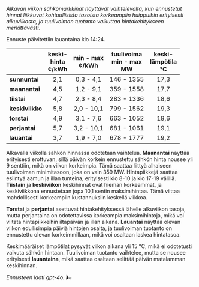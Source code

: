 *Alkavan viikon sähkömarkkinat näyttävät vaihtelevalta, kun ennustetut hinnat liikkuvat kohtuullisista tasoista korkeampiin huippuihin erityisesti alkuviikosta, ja tuulivoiman tuotanto vaikuttaa hintakehitykseen merkittävästi.*

Ennuste päivitettiin lauantaina klo 14:24.

|             | keski-<br>hinta<br>¢/kWh | min - max<br>¢/kWh | tuulivoima<br>min - max<br>MW | keski-<br>lämpötila<br>°C |
|:-------------|:----------------:|:----------------:|:-------------:|:-------------:|
| **sunnuntai**    | 2,1 | 0,3 - 4,1 | 146 - 1355 | 17,3 |
| **maanantai**    | 4,5 | 1,2 - 9,1 | 359 - 1558 | 17,7 |
| **tiistai**      | 4,7 | 2,3 - 8,4 | 283 - 1336 | 18,6 |
| **keskiviikko**  | 5,8 | 2,0 - 10,1 | 799 - 1562 | 19,3 |
| **torstai**      | 4,9 | 3,1 - 7,6 | 663 - 1052 | 19,6 |
| **perjantai**    | 5,7 | 3,2 - 10,1 | 681 - 1061 | 19,1 |
| **lauantai**     | 3,7 | 1,9 - 7,0 | 678 - 1777 | 19,2 |

Alkavalla viikolla sähkön hinnassa odotetaan vaihtelua. **Maanantai** näyttää erityisesti erottuvan, sillä päivän korkein ennustettu sähkön hinta nousee yli 9 senttiin, mikä on viikon korkeimpia. Tämä saattaa liittyä alhaiseen tuulivoiman minimitasoon, joka on vain 359 MW. Hintapiikkejä saattaa esiintyä aamun ja illan tunteina, erityisesti klo 8-10 ja klo 17-19 välillä. **Tiistain** ja **keskiviikon** keskihinnat ovat hieman korkeammat, ja keskiviikkona ennustetaan jopa 10,1 sentin maksimihintaa. Tämä viittaa mahdollisesti korkeampiin kustannuksiin keskellä viikkoa.

**Torstai** ja **perjantai** asettuvat hintakehityksessä lähelle alkuviikon tasoja, mutta perjantaina on odotettavissa korkeampia maksimihintoja, mikä voi viitata hintapiikkeihin iltapäivän ja illan aikana. **Lauantai** näyttää olevan viikon edullisimpia päiviä hintojen osalta, ja tuulivoiman tuotanto on ennustettu olevan korkeimmillaan, mikä voi osaltaan laskea hintatasoa.

Keskimääräiset lämpötilat pysyvät viikon aikana yli 15 °C, mikä ei odotetusti vaikuta sähkön hintaan. Tuulivoiman tuotanto vaihtelee, mutta se nousee erityisesti **lauantaina**, mikä saattaa osaltaan selittää päivän matalamman keskihinnan.

*Ennusteen laati gpt-4o.* 🌬️
